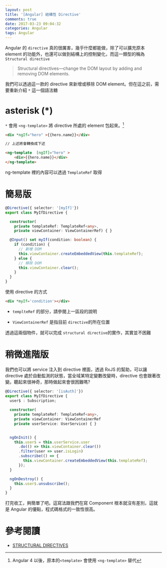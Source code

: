 ```yaml
---
layout: post
title: '[Angular] 結構性 Directive'
comments: true
date: 2017-03-23 09:04:32
categories: Angular
tags: Angular
---
```


Angular 的 `directive` 真的很厲害，幾乎什麼都能做，除了可以擴充原本 element 的功能外，也還可以做到結構上的控制變化，而這一類型的稱為 `Structural directive`

<!-- more -->

> Structural directives—change the DOM layout by adding and removing DOM elements.

我們可以透過這一款的 directive 來新增或移除 DOM element。但在這之前，需要重新介紹 `*` 這一個語法糖

# asterisk (*)

`*` 會用 `<ng-template>` 將 directive 所處的 element  包起來。[^註1]


```html
<div *ngIf="hero" >{{hero.name}}</div>

// 上述將會轉換成下述

<ng-template  [ngIf]="hero" >
	<div>{{hero.name}}</div>
</ng-template>
```

ng-template 裡的內容可以透過 `TemplateRef` 取得

[^註1]: Angular 4 以後，原本的`<template>` 會使用 `<ng-template>` 替代

# 簡易版

```typescript
@Directive({ selector: '[myIf]'})
export class MyIfDirective {

  constructor(
    private templateRef: TemplateRef<any>,
    private viewContainer: ViewContainerRef) { }

  @Input() set myIf(condition: boolean) {
    if (condition) {
      // 新增 DOM
      this.viewContainer.createEmbeddedView(this.templateRef);
    } else {
      // 移除 DOM
      this.viewContainer.clear();
    }
  }
}
```

使用 directive 的方式

```html
<div *myIf='condition'></div>
```

* `templteRef` 的部分，請參閱上一區段的說明


* `ViewContainerRef` 是指目前 `directive`的所在位置

透過這兩個物件，就可以完成 `structural directive`的實作，其實並不困難



# 稍微進階版

我們也可以將 service 注入到 directive 裡面，透過 RxJS 的幫助，可以讓 directive 處於自動監測的狀態，當全域某特定變數改變時，directive 也會跟著改變。聽起來很神奇，那時做起來會很困難嗎?

```typescript
@Directive({ selector: '[isAuth]'})
export class MyIfDirective {
  user$ : Subscription;
  
  constructor(
    private templateRef: TemplateRef<any>,
    private viewContainer: ViewContainerRef
    private userService: UserService) { }

  
  ngOnInit() {
    this.user$ = this.userService.user
      .do(() => this.viewContainer.clear())
      .filter(user => user.isLogin)
      .subscribe(() => {
        this.viewContainer.createEmbeddedView(this.templateRef);
      });
  }

  ngOnDestroy() {
    this.user$.unsubscribe();
  }
}
```

打完收工，夠簡單了吧。這寫法跟我們在寫 Component 根本就沒有差別，這就是 Angular 的優點，程式碼格式的一致性很高。



# 參考閱讀

* [STRUCTURAL DIRECTIVES](https://angular.io/docs/ts/latest/guide/structural-directives.html)



